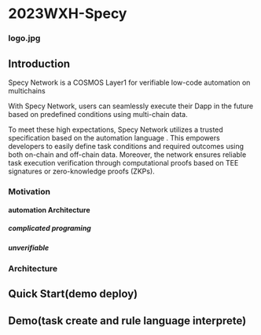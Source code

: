 # 2023WXH-Specy

### logo.jpg

## Introduction

Specy Network is a COSMOS Layer1 for verifiable low-code automation on multichains

With Specy Network, users can seamlessly execute their Dapp in the future based on predefined conditions using multi-chain data. 

To meet these high expectations, Specy Network utilizes a trusted specification based on the automation language . This empowers developers to easily define task conditions and required outcomes using both on-chain and off-chain data. Moreover, the network ensures reliable task execution verification through computational proofs based on TEE signatures or zero-knowledge proofs (ZKPs).

### Motivation

#### automation Architecture


##### complicated programing

##### unverifiable

### Architecture


## Quick Start(demo deploy)


## Demo(task create and rule language interprete)